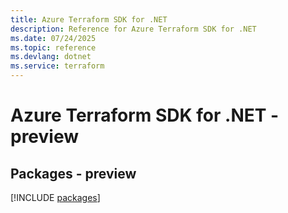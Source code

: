 ```yaml
---
title: Azure Terraform SDK for .NET
description: Reference for Azure Terraform SDK for .NET
ms.date: 07/24/2025
ms.topic: reference
ms.devlang: dotnet
ms.service: terraform
---
```

# Azure Terraform SDK for .NET - preview
## Packages - preview
[!INCLUDE [packages](terraform-index.md)]